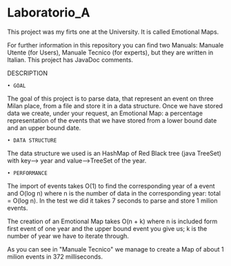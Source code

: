﻿# Laboratorio_A
This project was my firts one at the University. It is called Emotional Maps.

For further information in this repository you can find two Manuals: Manuale Utente (for Users), Manuale Tecnico (for experts),
but they are written in Italian.
This project has JavaDoc comments.

DESCRIPTION

    • GOAL
      
The goal of this project is to parse data, that represent an event on three Milan place, from a file and store it in a data structure. Once we have stored data we create, under your request, an Emotional Map: a percentage representation of the events that we have stored from a lower bound date and an upper bound date. 

    • DATA STRUCTURE 
      
The data structure we used is an HashMap of Red Black tree (java TreeSet) with key--> year and value-->TreeSet of the year.

    • PERFORMANCE
      
The import of events takes O(1) to find the corresponding year of a event and O(log n) where n is the number of data in the corresponding year: total = O(log n).
In the test we did it takes 7 seconds to parse and store 1 milion events.
	
The creation of an Emotional Map takes O(n + k) where n is included form first event of one year and the upper bound event you give us; k is the number of year we have to iterate through.
	
As you can see in "Manuale Tecnico" we manage to create a Map of about 1 milion events in 372 milliseconds.

